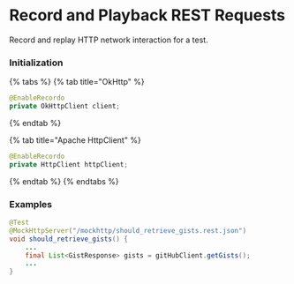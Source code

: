 # Record and Playback REST Requests

Record and replay HTTP network interaction for a test.

### Initialization

{% tabs %}
{% tab title="OkHttp" %}
```java
@EnableRecordo
private OkHttpClient client;
```
{% endtab %}

{% tab title="Apache HttpClient" %}
```java
@EnableRecordo
private HttpClient httpClient;
```
{% endtab %}
{% endtabs %}

### Examples

```java
@Test
@MockHttpServer("/mockhttp/should_retrieve_gists.rest.json")
void should_retrieve_gists() {
    ...
    final List<GistResponse> gists = gitHubClient.getGists();
    ...
}
```

## 

